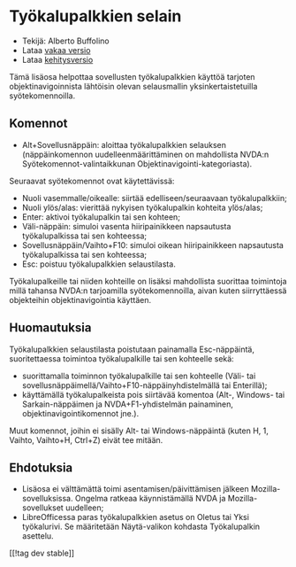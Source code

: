 # Työkalupalkkien selain #

* Tekijä: Alberto Buffolino
* Lataa [vakaa versio][1]
* Lataa [kehitysversio][2]

Tämä lisäosa helpottaa sovellusten työkalupalkkien käyttöä tarjoten
objektinavigoinnista lähtöisin olevan selausmallin yksinkertaistetuilla
syötekomennoilla.

## Komennot

* Alt+Sovellusnäppäin: aloittaa työkalupalkkien selauksen<br/>
(näppäinkomennon uudelleenmäärittäminen on mahdollista NVDA:n Syötekomennot-valintaikkunan Objektinavigointi-kategoriasta).

Seuraavat syötekomennot ovat käytettävissä:

* Nuoli vasemmalle/oikealle: siirtää edelliseen/seuraavaan työkalupalkkiin;
* Nuoli ylös/alas: vierittää nykyisen työkalupalkin kohteita ylös/alas;
* Enter: aktivoi työkalupalkin tai sen kohteen;
* Väli-näppäin: simuloi vasenta hiiripainikkeen napsautusta työkalupalkissa
  tai sen kohteessa;
* Sovellusnäppäin/Vaihto+F10: simuloi oikean hiiripainikkeen napsautusta
  työkalupalkissa tai sen kohteessa;
* Esc: poistuu työkalupalkkien selaustilasta.

Työkalupalkeille tai niiden kohteille on lisäksi mahdollista suorittaa
toimintoja millä tahansa NVDA:n tarjoamilla syötekomennoilla, aivan kuten
siirryttäessä objekteihin objektinavigointia käyttäen.

## Huomautuksia

Työkalupalkkien selaustilasta poistutaan painamalla Esc-näppäintä,
suoritettaessa toimintoa työkalupalkille tai sen kohteelle sekä:

* suorittamalla toiminnon työkalupalkille tai sen kohteelle (Väli- tai
  sovellusnäppäimellä/Vaihto+F10-näppäinyhdistelmällä tai Enterillä);
* käyttämällä työkalupalkeista pois siirtävää komentoa (Alt-, Windows- tai
  Sarkain-näppäimen ja NVDA+F1-yhdistelmän painaminen,
  objektinavigointikomennot jne.).

Muut komennot, joihin ei sisälly Alt- tai Windows-näppäintä (kuten H, 1,
Vaihto, Vaihto+H, Ctrl+Z) eivät tee mitään.

## Ehdotuksia

* Lisäosa ei välttämättä toimi asentamisen/päivittämisen jälkeen
  Mozilla-sovelluksissa. Ongelma ratkeaa käynnistämällä NVDA ja
  Mozilla-sovellukset uudelleen;
* LibreOfficessa paras työkalupalkkien asetus on Oletus tai Yksi
  työkalurivi. Se määritetään Näytä-valikon kohdasta Työkalupalkin asettelu.


[[!tag dev stable]]

[1]: https://addons.nvda-project.org/files/get.php?file=tbx

[2]: https://addons.nvda-project.org/files/get.php?file=tbx-dev
